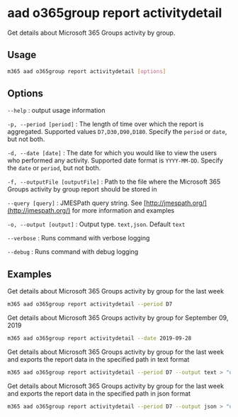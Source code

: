 # aad o365group report activitydetail

Get details about Microsoft 365 Groups activity by group.

## Usage

```sh
m365 aad o365group report activitydetail [options]
```

## Options

`--help`
: output usage information

`-p, --period [period]`
: The length of time over which the report is aggregated. Supported values `D7,D30,D90,D180`. Specify the `period` or `date`, but not both.

`-d, --date [date]`
: The date for which you would like to view the users who performed any activity. Supported date format is `YYYY-MM-DD`. Specify the `date` or `period`, but not both.

`-f, --outputFile [outputFile]`
: Path to the file where the Microsoft 365 Groups activity by group report should be stored in

`--query [query]`
: JMESPath query string. See [http://jmespath.org/](http://jmespath.org/) for more information and examples

`-o, --output [output]`
: Output type. `text,json`. Default `text`

`--verbose`
: Runs command with verbose logging

`--debug`
: Runs command with debug logging

## Examples

Get details about Microsoft 365 Groups activity by group for the last week

```sh
m365 aad o365group report activitydetail --period D7
```

Get details about Microsoft 365 Groups activity by group for September 09, 2019

```sh
m365 aad o365group report activitydetail --date 2019-09-28
```

Get details about Microsoft 365 Groups activity by group for the last week and exports the report data in the specified path in text format

```sh
m365 aad o365group report activitydetail --period D7 --output text > "o365groupactivitydetail.txt"
```

Get details about Microsoft 365 Groups activity by group for the last week and exports the report data in the specified path in json format

```sh
m365 aad o365group report activitydetail --period D7 --output json > "o365groupactivitydetail.json"
```
